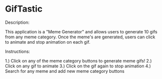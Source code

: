 # GifTastic
Description: 

This application is a "Meme Generator" and allows users to generate 10 gifs from any meme category. Once the meme's are generated, users can click to animate and stop animation on each gif. 

Instructions: 

1.) Click on any of the meme category buttons to generate meme gifs! 
2.) Click on any gif to animate
3.) Click on the gif again to stop animation
4.) Search for any meme and add new meme category buttons
